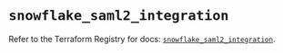 # `snowflake_saml2_integration`

Refer to the Terraform Registry for docs: [`snowflake_saml2_integration`](https://registry.terraform.io/providers/snowflake-labs/snowflake/1.0.5/docs/resources/saml2_integration).
